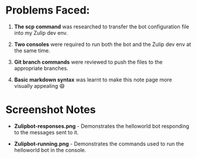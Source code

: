 Problems Faced:
===============

1. **The scp command** was researched to transfer the bot configuration file into my Zulip dev env.

2. **Two consoles** were required to run both the bot and the Zulip dev env at the same time.

3. **Git branch commands** were reviewed to push the files to the appropriate branches.

4. **Basic markdown syntax** was learnt to make this note page more visually appealing :smile:

Screenshot Notes
================
* **Zulipbot-responses.png** - Demonstrates the helloworld bot responding to the messages sent to it.

* **Zulipbot-running.png** - Demonstrates the commands used to run the helloworld bot in the console.
